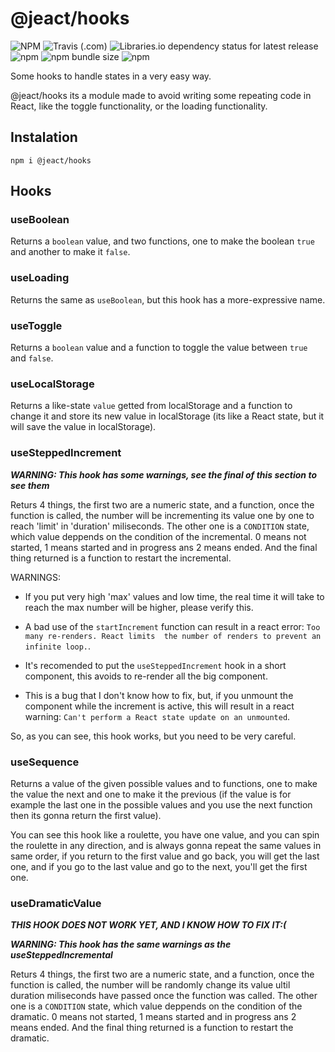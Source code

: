 # @jeact/hooks

![NPM](https://img.shields.io/npm/l/@jeact/hooks?color=blue&logo=npm&style=flat-square)
![Travis (.com)](https://img.shields.io/travis/com/jebbarbas/jeact-hooks?logo=travis&style=flat-square)
![Libraries.io dependency status for latest release](https://img.shields.io/librariesio/release/npm/@jeact/hooks?logo=librariesdotio&style=flat-square)
![npm](https://img.shields.io/npm/dt/@jeact/hooks?color=red&logo=npm&style=flat-square)
![npm bundle size](https://img.shields.io/bundlephobia/min/@jeact/hooks?color=red&logo=npm&style=flat-square)
![npm](https://img.shields.io/npm/v/@jeact/hooks?color=red&logo=npm&style=flat-square)

Some hooks to handle states in a very easy way.

@jeact/hooks its a module made to avoid writing some repeating code in React, like the toggle functionality,
or the loading functionality.

## Instalation
```
npm i @jeact/hooks
```

## Hooks

### useBoolean
Returns a `boolean` value, and two functions, one to make the boolean `true` and another to make
it `false`.

### useLoading
Returns the same as `useBoolean`, but this hook has a more-expressive name.

### useToggle
Returns a `boolean` value and a function to toggle the value between `true` and `false`.

### useLocalStorage
Returns a like-state `value` getted from localStorage and a function to change it and store its new value
in localStorage (its like a React state, but it will save the value in localStorage).

### useSteppedIncrement

***WARNING: This hook has some warnings, see the final of this section to see them***

Returs 4 things, the first two are a numeric state, and a function, once the function is called, the
number will be incrementing its value one by one to reach 'limit' in 'duration' miliseconds.
The other one is a `CONDITION` state, which value deppends on the condition of the incremental.
0 means not started, 1 means started and in progress ans 2 means ended.
And the final thing returned is a function to restart the incremental.

WARNINGS:
- If you put very high 'max' values and low time, the real time it will take to reach the max number will be higher,
please verify this.

- A bad use of the `startIncrement` function can result in a react error: `Too many re-renders. React limits 
the number of renders to prevent an infinite loop.`.

- It's recomended to put the `useSteppedIncrement` hook in a short component, this avoids to re-render all the
big component.

- This is a bug that I don't know how to fix, but, if you unmount the component while the increment is
active, this will result in a react warning: `Can't perform a React state update on an unmounted`.

So, as you can see, this hook works, but you need to be very careful.

### useSequence
Returns a value of the given possible values and to functions, one to make the value the next and one to make it
the previous (if the value is for example the last one in the possible values and you use the next function
then its gonna return the first value).

You can see this hook like a roulette, you have one value, and you can spin the roulette in any direction, and is 
always gonna repeat the same values in same order, if you return to the first value and go back, you will get the
last one, and if you go to the last value and go to the next, you'll get the first one.

### useDramaticValue

***THIS HOOK DOES NOT WORK YET, AND I KNOW HOW TO FIX IT:(***

***WARNING: This hook has the same warnings as the useSteppedIncremental***

Returs 4 things, the first two are a numeric state, and a function, once the function is called, the
number will be randomly change its value ultil duration miliseconds have passed once the function was called.
The other one is a `CONDITION` state, which value deppends on the condition of the dramatic.
0 means not started, 1 means started and in progress ans 2 means ended.
And the final thing returned is a function to restart the dramatic.